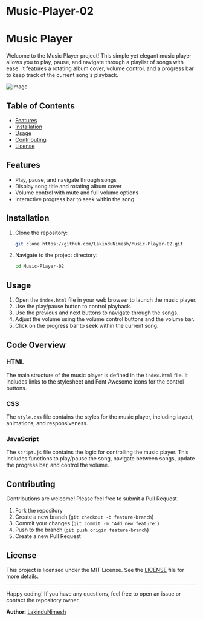 # Music-Player-02

# Music Player

Welcome to the Music Player project! This simple yet elegant music player allows you to play, pause, and navigate through a playlist of songs with ease. It features a rotating album cover, volume control, and a progress bar to keep track of the current song's playback.


![image](https://github.com/LakinduNimesh/Music-Player-02/assets/149768006/833c7df1-44a1-4faa-82e9-e35a81af2ce0)


## Table of Contents


- [Features](#features)
- [Installation](#installation)
- [Usage](#usage)
- [Contributing](#contributing)
- [License](#license)



## Features

- Play, pause, and navigate through songs
- Display song title and rotating album cover
- Volume control with mute and full volume options
- Interactive progress bar to seek within the song

## Installation

1. Clone the repository:
   ```bash
   git clone https://github.com/LakinduNimesh/Music-Player-02.git
   ```
2. Navigate to the project directory:
   ```bash
   cd Music-Player-02
   ```

## Usage

1. Open the `index.html` file in your web browser to launch the music player.
2. Use the play/pause button to control playback.
3. Use the previous and next buttons to navigate through the songs.
4. Adjust the volume using the volume control buttons and the volume bar.
5. Click on the progress bar to seek within the current song.

## Code Overview

### HTML

The main structure of the music player is defined in the `index.html` file. It includes links to the stylesheet and Font Awesome icons for the control buttons.

### CSS

The `style.css` file contains the styles for the music player, including layout, animations, and responsiveness.

### JavaScript

The `script.js` file contains the logic for controlling the music player. This includes functions to play/pause the song, navigate between songs, update the progress bar, and control the volume.

## Contributing

Contributions are welcome! Please feel free to submit a Pull Request.

1. Fork the repository
2. Create a new branch (`git checkout -b feature-branch`)
3. Commit your changes (`git commit -m 'Add new feature'`)
4. Push to the branch (`git push origin feature-branch`)
5. Create a new Pull Request

## License

This project is licensed under the MIT License. See the [LICENSE](LICENSE) file for more details.

---

Happy coding! If you have any questions, feel free to open an issue or contact the repository owner.

**Author:** [LakinduNimesh](https://github.com/LakinduNimesh)
